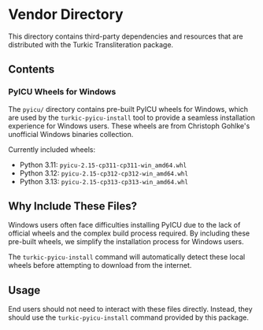 # Vendor Directory

This directory contains third-party dependencies and resources that are distributed with the Turkic Transliteration package.

## Contents

### PyICU Wheels for Windows

The `pyicu/` directory contains pre-built PyICU wheels for Windows, which are used by the `turkic-pyicu-install` tool to provide a seamless installation experience for Windows users. These wheels are from Christoph Gohlke's unofficial Windows binaries collection.

Currently included wheels:
- Python 3.11: `pyicu-2.15-cp311-cp311-win_amd64.whl`
- Python 3.12: `pyicu-2.15-cp312-cp312-win_amd64.whl`
- Python 3.13: `pyicu-2.15-cp313-cp313-win_amd64.whl`

## Why Include These Files?

Windows users often face difficulties installing PyICU due to the lack of official wheels and the complex build process required. By including these pre-built wheels, we simplify the installation process for Windows users.

The `turkic-pyicu-install` command will automatically detect these local wheels before attempting to download from the internet.

## Usage

End users should not need to interact with these files directly. Instead, they should use the `turkic-pyicu-install` command provided by this package.
